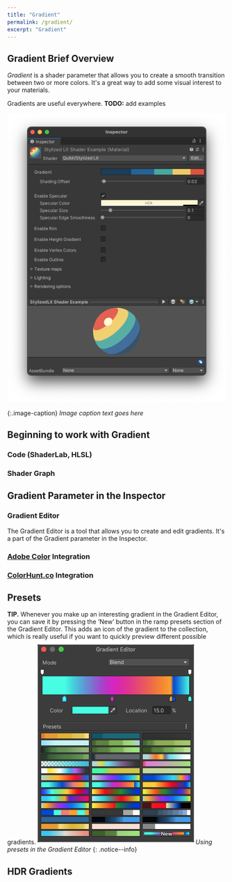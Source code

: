 ```yaml
---
title: "Gradient"
permalink: /gradient/
excerpt: "Gradient"
---
```


## Gradient Brief Overview
_Gradient_ is a shader parameter that allows you to create a smooth transition between two or more colors. It's a great way to add some visual interest to your materials.

Gradients are useful everywhere. **TODO:** add examples

![Image description](../assets/images/manual_images/quibli_stylized_lit_shader_interface_basic.png)

{:.image-caption}
*Image caption text goes here*

## Beginning to work with Gradient

### Code (ShaderLab, HLSL)

### Shader Graph

## Gradient Parameter in the Inspector

### Gradient Editor
The Gradient Editor is a tool that allows you to create and edit gradients. It's a part of the Gradient parameter in the Inspector.

### [Adobe Color](https://color.adobe.com/) Integration

### [ColorHunt.co](https://colorhunt.co/) Integration

## Presets

**TIP.** Whenever you make up an interesting gradient in the Gradient Editor, you can save it by pressing the ‘New’ button in the ramp presets section of the Gradient Editor. This adds an icon of the gradient to the collection, which is really useful if you want to quickly preview different possible gradients.
![Using presets in the Gradient Editor](../assets/images/manual_images/gradient_editor_ramps_presets.png)
*Using presets in the Gradient Editor*
{: .notice--info}

## HDR Gradients
